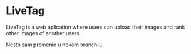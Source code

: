 # LiveTag
LiveTag is a web aplication where users can upload their images and rank other images of another users.

Nesto sam promenio u nekom branch-u.
